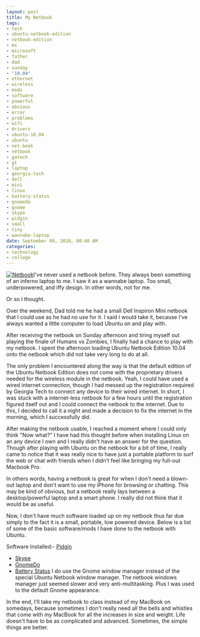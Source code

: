 ```yaml
--- 
layout: post
title: My Netbook
tags: 
- tech
- ubuntu-netbook-edition
- netbook-edition
- ms
- microsoft
- father
- dad
- sunday
- "10.04"
- ethernet
- wireless
- mods
- software
- powerful
- obvious
- error
- problems
- wifi
- drivers
- ubuntu-10.04
- ubuntu
- net-book
- netbook
- gatech
- gt
- laptop
- georgia-tech
- dell
- mini
- linux
- battery-status
- gnomedo
- gnome
- skype
- pidgin
- small
- tiny
- wannabe-laptop
date: September 09, 2010, 08:40 AM
categories: 
- technology
- college
---
```

[![](http://www.tanner-smith.com/wp-content/uploads/2010/09/Netbok.jpg "Netbook")](http://www.tanner-smith.com/wp-content/uploads/2010/09/Netbok.jpg)I've never used a netbook before. They always been something of an inferno laptop to me. I saw it as a wannabe laptop. Too small, underpowered, and iffy design. In other words, not for me.

Or so I thought.

Over the weekend, Dad told me he had a small Dell Inspiron Mini netbook that I could use as he had no use for it. I said I would take it, because I've always wanted a little computer to load Ubuntu on and play with.

After receiving the netbook on Sunday afternoon and tiring myself out playing the finale of Humans vs Zombies, I finally had a chance to play with my netbook. I spent the afternoon loading Ubuntu Netbook Edition 10.04 onto the netbook which did not take very long to do at all.

The only problem I encountered along the way is that the default edition of the Ubuntu Netbook Edition does not come with the proprietary drivers needed for the wireless module in the netbook. Yeah, I could have used a wired internet connection, though I had messed up the registration required by Georgia Tech to connect any device to their wired internet. In short, I was stuck with a internet-less netbook for a few hours until the registration figured itself out and I could connect the netbook to the internet. Due to this, I decided to call it a night and made a decision to fix the internet in the morning, which I successfully did.

After making the netbook usable, I reached a moment where I could only think "Now what?" I have had this thought before when installing Linux on an any device I own and I really didn't have an answer for the question. Though after playing with Ubuntu on the netbook for a bit of time, I really came to notice that it was really nice to have just a portable platform to surf the web or chat with friends when I didn't feel like bringing my full-out Macbook Pro.

In others words, having a netbook is great for when I don't need a blown-out laptop and don't want to use my iPhone for browsing or chatting. This may be kind of obvious, but a netbook really lays between a desktop/powerful laptop and a smart phone. I really did not think that it would be as useful.

Now, I don't have much software loaded up on my netbook thus far due simply to the fact it is a small, portable, low powered device. Below is a list of some of the basic software/mods I have done to the netbook with Ubuntu.

Software Installed:- [Pidgin](http://www.pidgin.im/)
- [Skype](http://www.skype.com/intl/en-us/home)
- [GnomeDo](http://do.davebsd.com/)
- [Battery Status](http://www.webupd8.org/2010/05/battery-status-01-released-improved.html)
I do use the Gnome window manager instead of the special Ubuntu Netbook window manager. The netbook windows manager just seemed slower and very anti-multitasking. Plus I was used to the default Gnome appearance.

In the end, I'll take my netbook to class instead of my MacBook on somedays, because sometimes I don't really need all the bells and whistles that come with my MacBook for all the increases in size and weight. Life doesn't have to be as complicated and advanced. Sometimes, the simple things are better.
